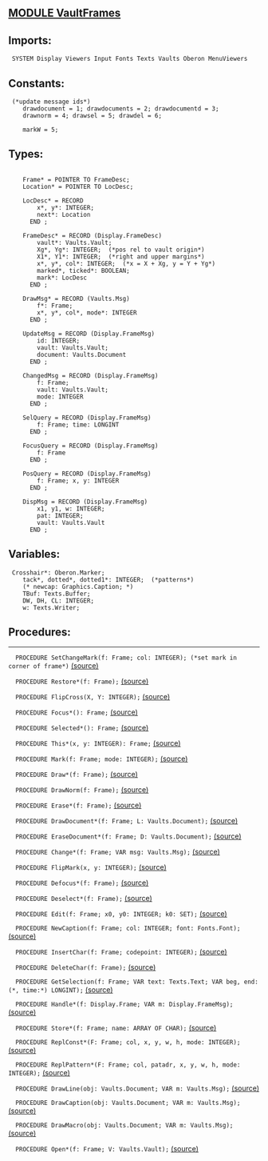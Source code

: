 
## [MODULE VaultFrames](https://github.com/io-core/Crypto/blob/main/VaultFrames.Mod)

  ## Imports:
` SYSTEM Display Viewers Input Fonts Texts Vaults Oberon MenuViewers`

  ## Constants:
```
 (*update message ids*)
    drawdocument = 1; drawdocuments = 2; drawdocumentd = 3;
    drawnorm = 4; drawsel = 5; drawdel = 6;

    markW = 5;

```
  ## Types:
```

    Frame* = POINTER TO FrameDesc;
    Location* = POINTER TO LocDesc;

    LocDesc* = RECORD
        x*, y*: INTEGER;
        next*: Location
      END ;

    FrameDesc* = RECORD (Display.FrameDesc)
        vault*: Vaults.Vault;
        Xg*, Yg*: INTEGER;  (*pos rel to vault origin*)
        X1*, Y1*: INTEGER;  (*right and upper margins*)
        x*, y*, col*: INTEGER;  (*x = X + Xg, y = Y + Yg*)
        marked*, ticked*: BOOLEAN;
        mark*: LocDesc
      END ;

    DrawMsg* = RECORD (Vaults.Msg)
        f*: Frame;
        x*, y*, col*, mode*: INTEGER
      END ;

    UpdateMsg = RECORD (Display.FrameMsg)
        id: INTEGER;
        vault: Vaults.Vault;
        document: Vaults.Document
      END ;

    ChangedMsg = RECORD (Display.FrameMsg)
        f: Frame;
        vault: Vaults.Vault;
        mode: INTEGER
      END ;

    SelQuery = RECORD (Display.FrameMsg)
        f: Frame; time: LONGINT
      END ;

    FocusQuery = RECORD (Display.FrameMsg)
        f: Frame
      END ;

    PosQuery = RECORD (Display.FrameMsg)
        f: Frame; x, y: INTEGER
      END ;

    DispMsg = RECORD (Display.FrameMsg)
        x1, y1, w: INTEGER;
        pat: INTEGER;
        vault: Vaults.Vault
      END ;

```
## Variables:
```
 Crosshair*: Oberon.Marker;
    tack*, dotted*, dotted1*: INTEGER;  (*patterns*)
    (* newcap: Graphics.Caption; *)
    TBuf: Texts.Buffer;
    DW, DH, CL: INTEGER;
    w: Texts.Writer;

```
## Procedures:
---

`  PROCEDURE SetChangeMark(f: Frame; col: INTEGER); (*set mark in corner of frame*)` [(source)](https://github.com/io-core/Crypto/blob/main/VaultFrames.Mod#L79)


`  PROCEDURE Restore*(f: Frame);` [(source)](https://github.com/io-core/Crypto/blob/main/VaultFrames.Mod#L88)


`  PROCEDURE FlipCross(X, Y: INTEGER);` [(source)](https://github.com/io-core/Crypto/blob/main/VaultFrames.Mod#L105)


`  PROCEDURE Focus*(): Frame;` [(source)](https://github.com/io-core/Crypto/blob/main/VaultFrames.Mod#L116)


`  PROCEDURE Selected*(): Frame;` [(source)](https://github.com/io-core/Crypto/blob/main/VaultFrames.Mod#L121)


`  PROCEDURE This*(x, y: INTEGER): Frame;` [(source)](https://github.com/io-core/Crypto/blob/main/VaultFrames.Mod#L126)


`  PROCEDURE Mark(f: Frame; mode: INTEGER);` [(source)](https://github.com/io-core/Crypto/blob/main/VaultFrames.Mod#L131)


`  PROCEDURE Draw*(f: Frame);` [(source)](https://github.com/io-core/Crypto/blob/main/VaultFrames.Mod#L136)


`  PROCEDURE DrawNorm(f: Frame);` [(source)](https://github.com/io-core/Crypto/blob/main/VaultFrames.Mod#L141)


`  PROCEDURE Erase*(f: Frame);` [(source)](https://github.com/io-core/Crypto/blob/main/VaultFrames.Mod#L146)


`  PROCEDURE DrawDocument*(f: Frame; L: Vaults.Document);` [(source)](https://github.com/io-core/Crypto/blob/main/VaultFrames.Mod#L151)


`  PROCEDURE EraseDocument*(f: Frame; D: Vaults.Document);` [(source)](https://github.com/io-core/Crypto/blob/main/VaultFrames.Mod#L156)


`  PROCEDURE Change*(f: Frame; VAR msg: Vaults.Msg);` [(source)](https://github.com/io-core/Crypto/blob/main/VaultFrames.Mod#L161)


`  PROCEDURE FlipMark(x, y: INTEGER);` [(source)](https://github.com/io-core/Crypto/blob/main/VaultFrames.Mod#L166)


`  PROCEDURE Defocus*(f: Frame);` [(source)](https://github.com/io-core/Crypto/blob/main/VaultFrames.Mod#L172)


`  PROCEDURE Deselect*(f: Frame);` [(source)](https://github.com/io-core/Crypto/blob/main/VaultFrames.Mod#L182)


`  PROCEDURE Edit(f: Frame; x0, y0: INTEGER; k0: SET);` [(source)](https://github.com/io-core/Crypto/blob/main/VaultFrames.Mod#L191)


`  PROCEDURE NewCaption(f: Frame; col: INTEGER; font: Fonts.Font);` [(source)](https://github.com/io-core/Crypto/blob/main/VaultFrames.Mod#L286)


`  PROCEDURE InsertChar(f: Frame; codepoint: INTEGER);` [(source)](https://github.com/io-core/Crypto/blob/main/VaultFrames.Mod#L294)


`  PROCEDURE DeleteChar(f: Frame);` [(source)](https://github.com/io-core/Crypto/blob/main/VaultFrames.Mod#L304)


`  PROCEDURE GetSelection(f: Frame; VAR text: Texts.Text; VAR beg, end: (*, time:*) LONGINT);` [(source)](https://github.com/io-core/Crypto/blob/main/VaultFrames.Mod#L325)


`  PROCEDURE Handle*(f: Display.Frame; VAR m: Display.FrameMsg);` [(source)](https://github.com/io-core/Crypto/blob/main/VaultFrames.Mod#L335)


`  PROCEDURE Store*(f: Frame; name: ARRAY OF CHAR);` [(source)](https://github.com/io-core/Crypto/blob/main/VaultFrames.Mod#L395)


`  PROCEDURE ReplConst*(F: Frame; col, x, y, w, h, mode: INTEGER);` [(source)](https://github.com/io-core/Crypto/blob/main/VaultFrames.Mod#L401)


`  PROCEDURE ReplPattern*(F: Frame; col, patadr, x, y, w, h, mode: INTEGER);` [(source)](https://github.com/io-core/Crypto/blob/main/VaultFrames.Mod#L410)


`  PROCEDURE DrawLine(obj: Vaults.Document; VAR m: Vaults.Msg);` [(source)](https://github.com/io-core/Crypto/blob/main/VaultFrames.Mod#L419)


`  PROCEDURE DrawCaption(obj: Vaults.Document; VAR m: Vaults.Msg);` [(source)](https://github.com/io-core/Crypto/blob/main/VaultFrames.Mod#L441)


`  PROCEDURE DrawMacro(obj: Vaults.Document; VAR m: Vaults.Msg);` [(source)](https://github.com/io-core/Crypto/blob/main/VaultFrames.Mod#L473)


`  PROCEDURE Open*(f: Frame; V: Vaults.Vault);` [(source)](https://github.com/io-core/Crypto/blob/main/VaultFrames.Mod#L496)

